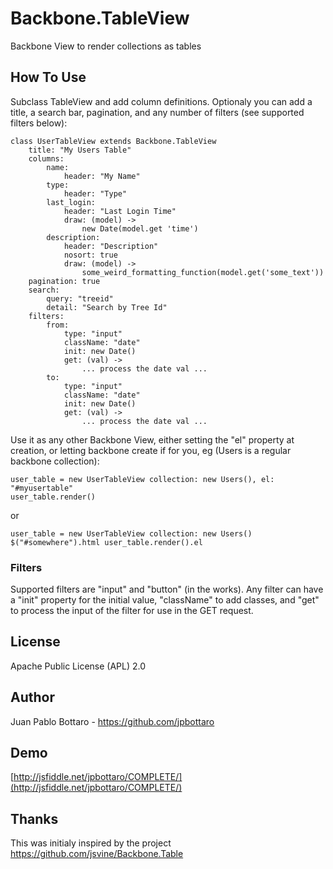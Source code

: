 # Backbone.TableView

Backbone View to render collections as tables

## How To Use

Subclass TableView and add column definitions. Optionaly
you can add a title, a search bar, pagination, and any number
of filters (see supported filters below):

    class UserTableView extends Backbone.TableView
        title: "My Users Table"
        columns:
            name:
                header: "My Name"
            type:
                header: "Type"
            last_login:
                header: "Last Login Time"
                draw: (model) ->
                    new Date(model.get 'time')
            description:
                header: "Description"
                nosort: true
                draw: (model) ->
                    some_weird_formatting_function(model.get('some_text'))
        pagination: true
        search:
            query: "treeid"
            detail: "Search by Tree Id"
        filters:
            from:
                type: "input"
                className: "date"
                init: new Date()
                get: (val) ->
                    ... process the date val ...
            to:
                type: "input"
                className: "date"
                init: new Date()
                get: (val) ->
                    ... process the date val ...

Use it as any other Backbone View, either setting the "el" property at
creation, or letting backbone create if for you, eg (Users is a regular
backbone collection):

    user_table = new UserTableView collection: new Users(), el: "#myusertable"
    user_table.render()

or

    user_table = new UserTableView collection: new Users()
    $("#somewhere").html user_table.render().el

### Filters

Supported filters are "input" and "button" (in the works). Any filter can have a "init"
property for the initial value, "className" to add classes, and "get" to process the
input of the filter for use in the GET request.

## License

Apache Public License (APL) 2.0

## Author

Juan Pablo Bottaro - https://github.com/jpbottaro

## Demo

[http://jsfiddle.net/jpbottaro/COMPLETE/](http://jsfiddle.net/jpbottaro/COMPLETE/)

## Thanks

This was initialy inspired by the project https://github.com/jsvine/Backbone.Table
